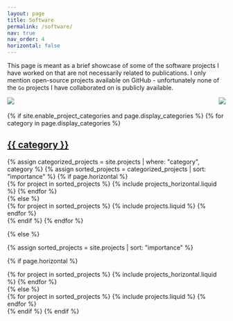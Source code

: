 ```yaml
---
layout: page
title: Software
permalink: /software/
nav: true
nav_order: 4
horizontal: false
---
```


This page is meant as a brief showcase of some of the software projects I have
worked on that are not necessarily related to publications.
I only mention open-source projects available on GitHub - unfortunately none of
the `Go` projects I have collaborated on is publicly available.

<a href="https://github.com/cndolo">
  <img style="float: left" style ="padding: 0 1em 0 0;" src="https://github-readme-stats.vercel.app/api/?username=cndolo&show_icons=true&theme=dracula"/>
</a>
<a href="https://github.com/cndolo">
  <img style="float: right" src="https://github-readme-stats.vercel.app/api/top-langs/?username=cndolo&layout=compact&theme=dracula"/>
</a>
<br>
<br>

<!-- pages/projects.md -->
<div class="projects">
{% if site.enable_project_categories and page.display_categories %}
  <!-- Display categorized projects -->
  {% for category in page.display_categories %}
  <a id="{{ category }}" href=".#{{ category }}">
    <h2 class="category">{{ category }}</h2>
  </a>
  {% assign categorized_projects = site.projects | where: "category", category %}
  {% assign sorted_projects = categorized_projects | sort: "importance" %}
  <!-- Generate cards for each project -->
  {% if page.horizontal %}
  <div class="container">
    <div class="row row-cols-1 row-cols-md-2">
    {% for project in sorted_projects %}
      {% include projects_horizontal.liquid %}
    {% endfor %}
    </div>
  </div>
  {% else %}
  <div class="row row-cols-1 row-cols-md-3">
    {% for project in sorted_projects %}
      {% include projects.liquid %}
    {% endfor %}
  </div>
  {% endif %}
  {% endfor %}

{% else %}

<!-- Display projects without categories -->

{% assign sorted_projects = site.projects | sort: "importance" %}

  <!-- Generate cards for each project -->

{% if page.horizontal %}

  <div class="container">
    <div class="row row-cols-1 row-cols-md-2">
    {% for project in sorted_projects %}
      {% include projects_horizontal.liquid %}
    {% endfor %}
    </div>
  </div>
  {% else %}
  <div class="row row-cols-1 row-cols-md-3">
    {% for project in sorted_projects %}
      {% include projects.liquid %}
    {% endfor %}
  </div>
  {% endif %}
{% endif %}
</div>
